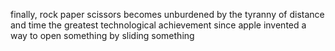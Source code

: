 finally, rock paper scissors becomes unburdened by the tyranny of distance and time
the greatest technological achievement since apple invented a way to open something by sliding something
